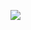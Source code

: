 ![](https://komarev.com/ghpvc/?username=deoffuscated&style=for-the-badge&color=blue&label=PROFILE+VIEWS)
